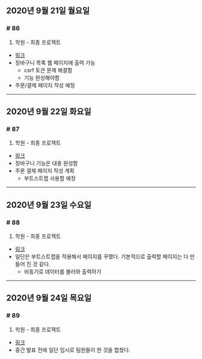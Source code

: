## 2020년 9월 21일 월요일
### # 86
1. 학원 - 최종 프로젝트
- [링크](https://bitbucket.org/procyon0/final-for-save/commits/c31e9829fc0186b714a304d8bf99507ac5544915)
- 장바구니 목록 웹 페이지에 출력 가능
	- csrf 토큰 문제 해결함
	- 기능 완성해야함
- 주문/결제 페이지 작성 예정
---
## 2020년 9월 22일 화요일
### # 87
1. 학원 - 최종 프로젝트
- [링크](https://bitbucket.org/procyon0/final-for-save/commits/422857e8300dc2a407f2e4d9e3f1381e368994f2)
- 장바구니 기능은 대충 완성함
- 주문 결제 페이지 작성 계획
	- 부트스트랩 사용할 예정
---
## 2020년 9월 23일 수요일
### # 88
1. 학원 - 최종 프로젝트
- [링크](https://bitbucket.org/procyon0/final-for-save/commits/22a74df72c63938b83018981b081b48b88bf3174)
- 일단은 부트스트랩을 적용해서 페이지를 꾸몄다. 기본적으로 출력할 페이지는 다 만들어 진 것 같다.
	- 비동기로 데이터를 불러와 출력하기
---
## 2020년 9월 24일 목요일
### # 89
1. 학원 - 최종 프로젝트
- [링크](https://bitbucket.org/procyon0/final-for-save/commits/0d52440113e0cceda8d0227f0c8e62aeb213548f)
- 중간 발표 전에 일단 임시로 팀원들이 한 것을 합쳤다.
